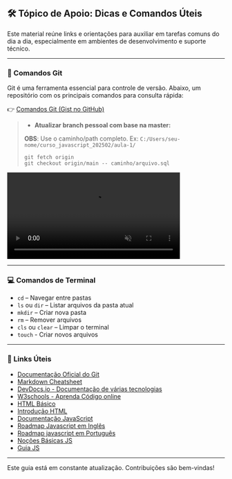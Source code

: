 ## 🛠️ Tópico de Apoio: Dicas e Comandos Úteis

Este material reúne links e orientações para auxiliar em tarefas comuns do dia a dia, especialmente em ambientes de desenvolvimento e suporte técnico.

---

### 🔧 Comandos Git

Git é uma ferramenta essencial para controle de versão. Abaixo, um repositório com os principais comandos para consulta rápida:

👉 [Comandos Git (Gist no GitHub)](https://gist.github.com/leocomelli/2545add34e4fec21ec16#file-git-md)

> - **Atualizar branch pessoal com base na master:** 
>
> **OBS**: Use o caminho/path completo. Ex: `C:/Users/seu-nome/curso_javascript_202502/aula-1/`
> ``` git
> git fetch origin
> git checkout origin/main -- caminho/arquivo.sql
> ```
>

<video src="https://raw.githubusercontent.com/Abnerlucasm/curso_javascript_202502/master/Ajuda/assets/copiar-path-completo.gif" autoplay loop muted playsinline width="400">
</video>

---

### 💻 Comandos de Terminal

- `cd` – Navegar entre pastas
- `ls` ou `dir` – Listar arquivos da pasta atual
- `mkdir` – Criar nova pasta
- `rm` – Remover arquivos
- `cls` ou `clear` – Limpar o terminal
- `touch` - Criar novos arquivos

---

### 🔗 Links Úteis

- [Documentação Oficial do Git](https://git-scm.com/doc)
- [Markdown Cheatsheet](https://www.markdownguide.org/cheat-sheet/)
- [DevDocs.io - Documentação de várias tecnologias](https://devdocs.io/)
- [W3schools - Aprenda Código online](https://www.w3schools.com/)
- [HTML Básico](https://developer.mozilla.org/pt-BR/docs/Learn_web_development/Getting_started/Your_first_website/Creating_the_content)
- [Introdução HTML](https://www.devmedia.com.br/html-basico-codigos-html/16596)
- [Documentação JavaScript](https://developer.mozilla.org/pt-BR/docs/Web/JavaScript)
- [Roadmap Javascript em Inglês](https://roadmap.sh/pdfs/roadmaps/javascript.pdf)
- [Roadmap javascript em Português](https://jeffbruchado.com.br/blog/roadmap-javascript-tudo-o-que-voce-precisa-aprender)
- [Noções Básicas JS](https://developer.mozilla.org/pt-BR/docs/Learn_web_development/Getting_started/Your_first_website/Adding_interactivity)
- [Guia JS](https://developer.mozilla.org/pt-BR/docs/Web/JavaScript/Guide)
---



Este guia está em constante atualização. Contribuições são bem-vindas!